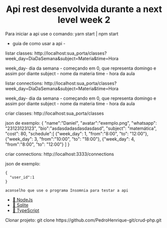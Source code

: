 <h1 align="center">Api rest desenvolvida durante a next level week 2</h1>

<p align="left">
  Para iniciar a api use o comando: yarn start | npm start
  
   - guia de como usar a api - 
  
   listar classes: http://localhost:sua_porta/classes?week_day=DiaDaSemana&subject=Materia&time=Hora
   
   week_day- dia da semana - começando em 0, que representa domingo e assim por diante
   subject - nome da materia
   time - hora da aula
   
   listar connections: http://localhost:sua_porta/classes?week_day=DiaDaSemana&subject=Materia&time=Hora
   
   week_day- dia da semana - começando em 0, que representa domingo e assim por diante
   subject - nome da materia
   time - hora da aula
   
   criar classes: http://localhost:sua_porta/classes
   
   json de exemplo:
   {
      "name":"Daniel",
      "avatar":"exemplo.png",
      "whatsapp": "23123123123",
      "bio":"asdasdadasdasdasdasd",
      "subject": "matemática",
      "cost": 80,
      "schedule":[
        {"week_day": 1, "from":"8:00", "to": "12:00"},
        {"week_day": 3, "from":"10:00", "to": "18:00"}, 
        {"week_day": 4, "from":"8:00", "to": "12:00"} 
      ]
   }
   
   criar connections: http://localhost:3333/connections
   
   json de exemplo:
   
    {
	  "user_id":1
    }
    
    aconselho que use o programa Insomnia para testar a api
   
</p>

<p align="left">
    <ul>
        <li><a href="https://nodejs.org/en/">🔗 NodeJs</a></li>
        <li><a href="hhttps://www.sqlite.org/index.html">🔗 Sqlite</a></li>
        <li><a href="https://www.typescriptlang.org/">🔗 TypeScript</a></li>
    </ul>
</p>

<p align="left">
    Clonar projeto: git clone https://github.com/PedroHenrique-git/crud-php.git
</p>
